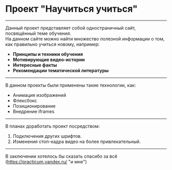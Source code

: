 # Проект "Научиться учиться"
------
Данный проект представляет собой одностраничный сайт, посвящённый теме обучения.  
На данном сайте можно найти множество полезной информации о том, как правильно учиться новому, например:  
* __Принципы и техники обучения__  
* __Мотивирующие видео-истории__  
* __Интересные факты__  
* __Рекомендации тематической литературы__  
------
В данном проекты были применены такие технологии, как:  
- Анимация изображений  
- Флексбокс  
- Позиционирование  
- Внедрение iframes  
------
В планах доработать проект посредством:  
1. Подключения других шрифтов.  
2. Изменения стоп-кадра видео на более привлекательный.  
------
В заключении хотелось бы сказать спасибо за всё (https://practicum.yandex.ru/ "и мне")
